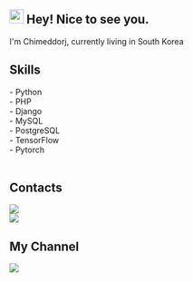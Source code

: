  <h2><img src="https://media.giphy.com/media/hvRJCLFzcasrR4ia7z/giphy.gif" width="25px"> Hey! Nice to see you.
 </h2> 

<p>I'm Chimeddorj, currently living in South Korea </p>

<h2>Skills</h2>
<span>- Python</span> <br>
<span>- PHP</span> <br>
<span>- Django</span> <br>
<span>- MySQL</span> <br>
<span>- PostgreSQL</span> <br>
<span>- TensorFlow</span> <br>
<span>- Pytorch</span> <br>

<br />
<h2>Contacts</h2>
<a href="mailto:chimeddorj201@gmail.com">
 <img src="https://img.shields.io/badge/Gmail-f00707?style=for-the-badge&logo=gmail&logoColor=white" target="_blank"/>
</a>
<br>
<a href="mailto:chimeddorj@naver.com">
 <img src="https://img.shields.io/badge/Naver-00707?style=for-the-badge&logo=naver&logoColor=white" target="_blank"/>
</a>
<h2>My Channel</h2>
<a href="https://www.youtube.com/channel/UCp6k7NFx91ccB0ahUCpq3xw" target="_blank">
 <img src="https://img.shields.io/badge/Youtube-bf1515?style=for-the-badge&logo=Youtube&logoColor=white" />
</a>

